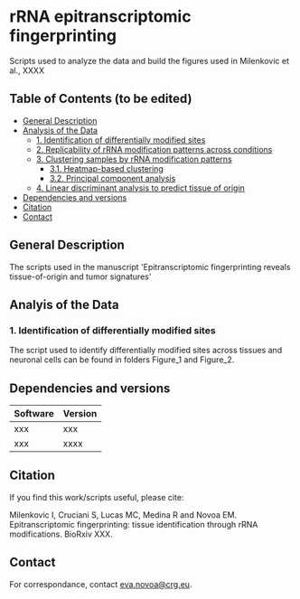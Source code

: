 # rRNA epitranscriptomic fingerprinting
Scripts used to analyze the data and build the figures used in Milenkovic et al., XXXX

## Table of Contents  (to be edited)
- [General Description](#General-description)
- [Analysis of the Data](#Analysis-of-the-data)
  - [1. Identification of differentially modified sites](#1-identification-of-differentially-modified-sites)
  - [2. Replicability of rRNA modification patterns across conditions](#2-replicability-of-rrna-modification-patterns-across-conditions)
  - [3. Clustering samples by rRNA modification patterns](#3-clustering-samples-by-rrna-modification-patterns)
    - [3.1. Heatmap-based clustering](#3.1-heatmap-based-clustering)
    - [3.2. Principal component analysis](#3.2-principal-component-analysis)
  - [4. Linear discriminant analysis to predict tissue of origin](#4-linear-discriminant-analysis-to-predict-tissue-of-origin)
- [Dependencies and versions](#Dependencies-and-versions)
- [Citation](#Citation) 
- [Contact](#Contact) 


## General Description
The scripts used in the manuscript 'Epitranscriptomic fingerprinting reveals tissue-of-origin and tumor signatures'


## Analyis of the Data

### 1. Identification of differentially modified sites

The script used to identify differentially modified sites across tissues and neuronal cells can be found in folders Figure_1 and Figure_2.


## Dependencies and versions

Software | Version 
--- | ---
xxx | xxx
xxx | xxxx

## Citation

If you find this work/scripts useful, please cite: 

Milenkovic I, Cruciani S, Lucas MC, Medina R and Novoa EM. Epitranscriptomic fingerprinting: tissue identification through rRNA modifications. BioRxiv XXX. 

## Contact

For correspondance, contact eva.novoa@crg.eu.
